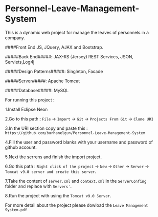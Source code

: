 # Personnel-Leave-Management-System
This is a dynamic web project for manage the leaves of personnels in a company. 

####Front End JS, JQuery, AJAX and Bootstrap.  

#####Back End#####: JAX-RS (Jersey) REST Services, JSON, Servlets,Log4j  

#####Design Patterns#####: Singleton, Facade                           

#####Server#####: Apache Tomcat 

#####Database#####: MySQL 

For running this project :

1.Install Eclipse Neon

2.Go to this path : ```File``` -> ```Import``` -> ```Git``` -> ```Projects From Git``` ->  ```Clone URI```

3.In the URI section copy and paste this : ```https://github.com/burhanelgun/Personnel-Leave-Management-System```

4.Fill the user and password blanks with your username and password of github account.

5.Next the scrrens and finish the import project.

6.Go this path : ```Right click of the project``` -> ```New``` -> ```Other``` -> ```Server``` -> ```Tomcat v9.0 server and create this server```.

7.Take the content of ```server.xml``` and ```context.xml``` in the ```ServerConfing``` folder and replace with ```Servers'```.

8.Run the project with using the ```Tomcat v9.0 Server```.


For more detail about the project please dowload the ```Leave Management System.pdf``` 


